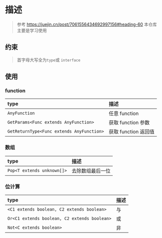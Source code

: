 # 描述

> 参考 <https://juejin.cn/post/7061556434692997156#heading-60>
> 本仓库主要是学习使用

## 约束

> 首字母大写全为`type`或 `interface`

## 使用

### function

|type| 描述|
|:----|:----|
|`AnyFunction`|任意 function|
|`GetParams<Func extends AnyFunction>` |获取 function 参数|
|`GetReturnType<Func extends AnyFunction>`| 获取 function 返回值|

### 数组

|type|描述|
|:----|:----|
|`Pop<T extends unknown[]>`|去除数组最后一位|

### 位计算

|type|描述|
|:----|:----|
|`<C1 extends boolean, C2 extends boolean>`|与|
|`Or<C1 extends boolean, C2 extends boolean>`|或|
|`Not<C extends boolean>`|非|
